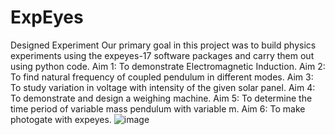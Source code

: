 # ExpEyes
Designed Experiment
Our primary goal in this project was to build physics experiments using the expeyes-17 software packages and carry them out using python code. 
Aim 1: To demonstrate Electromagnetic Induction.
Aim 2: To find natural frequency of coupled pendulum in different modes.
Aim 3: To study variation in voltage with intensity of the given solar panel.
Aim 4: To demonstrate and design a weighing machine.
Aim 5: To determine the time period of variable mass pendulum with variable m.
Aim 6: To make photogate with expeyes.
![image](https://user-images.githubusercontent.com/112537813/209676135-37204476-179f-40a1-b631-5beb2dffa58d.png)
